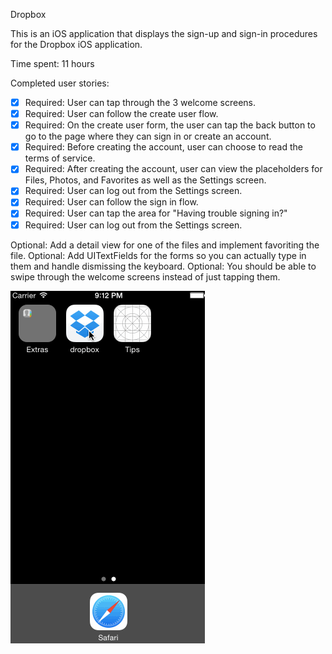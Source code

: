 Dropbox

This is an iOS application that displays the sign-up and sign-in procedures for the Dropbox iOS application.

Time spent: 11 hours

Completed user stories:
- [x] Required: User can tap through the 3 welcome screens.
- [x] Required: User can follow the create user flow.
- [x] Required: On the create user form, the user can tap the back button to go to the page where they can sign in or create an account.
- [x] Required: Before creating the account, user can choose to read the terms of service.
- [x] Required: After creating the account, user can view the placeholders for Files, Photos, and Favorites as well as the Settings screen.
- [x] Required: User can log out from the Settings screen.
- [x] Required: User can follow the sign in flow.
- [x] Required: User can tap the area for "Having trouble signing in?"
- [x] Required: User can log out from the Settings screen.

Optional: Add a detail view for one of the files and implement favoriting the file.
Optional: Add UITextFields for the forms so you can actually type in them and handle dismissing the keyboard.
Optional: You should be able to swipe through the welcome screens instead of just tapping them.

![application image](dropbox.gif)

